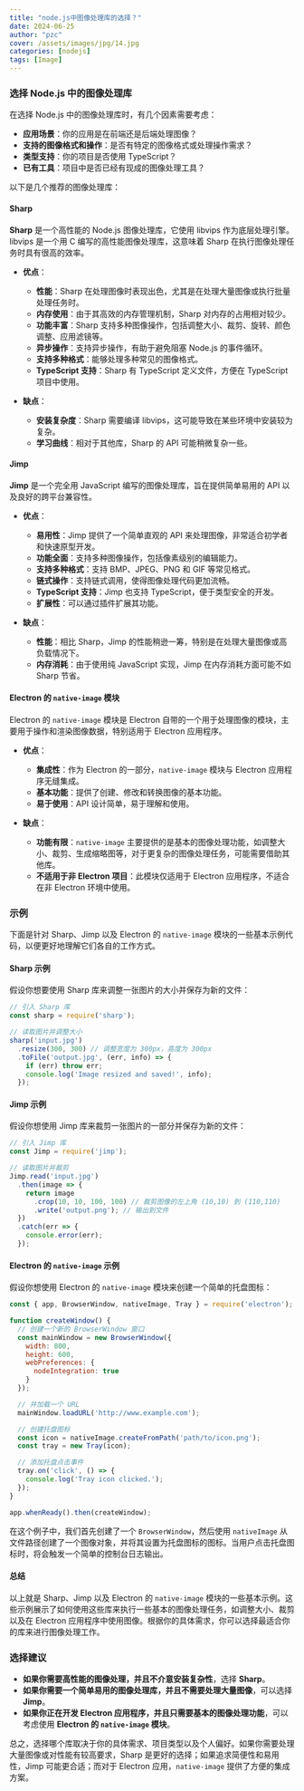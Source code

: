 ```yaml
---
title: "node.js中图像处理库的选择？"
date: 2024-06-25
author: "pzc"
cover: /assets/images/jpg/14.jpg
categories: [nodejs]
tags: [Image]
---
```

### 选择 Node.js 中的图像处理库

在选择 Node.js 中的图像处理库时，有几个因素需要考虑：

- **应用场景**：你的应用是在前端还是后端处理图像？
- **支持的图像格式和操作**：是否有特定的图像格式或处理操作需求？
- **类型支持**：你的项目是否使用 TypeScript？
- **已有工具**：项目中是否已经有现成的图像处理工具？

以下是几个推荐的图像处理库：
#### Sharp

**Sharp** 是一个高性能的 Node.js 图像处理库，它使用 libvips 作为底层处理引擎。libvips 是一个用 C 编写的高性能图像处理库，这意味着 Sharp 在执行图像处理任务时具有很高的效率。

- **优点**：
  - **性能**：Sharp 在处理图像时表现出色，尤其是在处理大量图像或执行批量处理任务时。
  - **内存使用**：由于其高效的内存管理机制，Sharp 对内存的占用相对较少。
  - **功能丰富**：Sharp 支持多种图像操作，包括调整大小、裁剪、旋转、颜色调整、应用滤镜等。
  - **异步操作**：支持异步操作，有助于避免阻塞 Node.js 的事件循环。
  - **支持多种格式**：能够处理多种常见的图像格式。
  - **TypeScript 支持**：Sharp 有 TypeScript 定义文件，方便在 TypeScript 项目中使用。

- **缺点**：
  - **安装复杂度**：Sharp 需要编译 libvips，这可能导致在某些环境中安装较为复杂。
  - **学习曲线**：相对于其他库，Sharp 的 API 可能稍微复杂一些。

#### Jimp

**Jimp** 是一个完全用 JavaScript 编写的图像处理库，旨在提供简单易用的 API 以及良好的跨平台兼容性。

- **优点**：
  - **易用性**：Jimp 提供了一个简单直观的 API 来处理图像，非常适合初学者和快速原型开发。
  - **功能全面**：支持多种图像操作，包括像素级别的编辑能力。
  - **支持多种格式**：支持 BMP、JPEG、PNG 和 GIF 等常见格式。
  - **链式操作**：支持链式调用，使得图像处理代码更加流畅。
  - **TypeScript 支持**：Jimp 也支持 TypeScript，便于类型安全的开发。
  - **扩展性**：可以通过插件扩展其功能。

- **缺点**：
  - **性能**：相比 Sharp，Jimp 的性能稍逊一筹，特别是在处理大量图像或高负载情况下。
  - **内存消耗**：由于使用纯 JavaScript 实现，Jimp 在内存消耗方面可能不如 Sharp 节省。

#### Electron 的 `native-image` 模块

Electron 的 `native-image` 模块是 Electron 自带的一个用于处理图像的模块，主要用于操作和渲染图像数据，特别适用于 Electron 应用程序。

- **优点**：
  - **集成性**：作为 Electron 的一部分，`native-image` 模块与 Electron 应用程序无缝集成。
  - **基本功能**：提供了创建、修改和转换图像的基本功能。
  - **易于使用**：API 设计简单，易于理解和使用。

- **缺点**：
  - **功能有限**：`native-image` 主要提供的是基本的图像处理功能，如调整大小、裁剪、生成缩略图等，对于更复杂的图像处理任务，可能需要借助其他库。
  - **不适用于非 Electron 项目**：此模块仅适用于 Electron 应用程序，不适合在非 Electron 环境中使用。

### 示例
下面是针对 Sharp、Jimp 以及 Electron 的 `native-image` 模块的一些基本示例代码，以便更好地理解它们各自的工作方式。

#### Sharp 示例

假设你想要使用 Sharp 库来调整一张图片的大小并保存为新的文件：

```javascript
// 引入 Sharp 库
const sharp = require('sharp');

// 读取图片并调整大小
sharp('input.jpg')
  .resize(300, 300) // 调整宽度为 300px，高度为 300px
  .toFile('output.jpg', (err, info) => {
    if (err) throw err;
    console.log('Image resized and saved!', info);
  });
```

#### Jimp 示例

假设你想使用 Jimp 库来裁剪一张图片的一部分并保存为新的文件：

```javascript
// 引入 Jimp 库
const Jimp = require('jimp');

// 读取图片并裁剪
Jimp.read('input.jpg')
  .then(image => {
    return image
      .crop(10, 10, 100, 100) // 裁剪图像的左上角 (10,10) 到 (110,110)
      .write('output.png'); // 输出到文件
  })
  .catch(err => {
    console.error(err);
  });
```

#### Electron 的 `native-image` 示例

假设你想使用 Electron 的 `native-image` 模块来创建一个简单的托盘图标：

```javascript
const { app, BrowserWindow, nativeImage, Tray } = require('electron');

function createWindow() {
  // 创建一个新的 BrowserWindow 窗口
  const mainWindow = new BrowserWindow({
    width: 800,
    height: 600,
    webPreferences: {
      nodeIntegration: true
    }
  });

  // 并加载一个 URL
  mainWindow.loadURL('http://www.example.com');

  // 创建托盘图标
  const icon = nativeImage.createFromPath('path/to/icon.png');
  const tray = new Tray(icon);

  // 添加托盘点击事件
  tray.on('click', () => {
    console.log('Tray icon clicked.');
  });
}

app.whenReady().then(createWindow);
```

在这个例子中，我们首先创建了一个 `BrowserWindow`，然后使用 `nativeImage` 从文件路径创建了一个图像对象，并将其设置为托盘图标的图标。当用户点击托盘图标时，将会触发一个简单的控制台日志输出。

#### 总结

以上就是 Sharp、Jimp 以及 Electron 的 `native-image` 模块的一些基本示例。这些示例展示了如何使用这些库来执行一些基本的图像处理任务，如调整大小、裁剪以及在 Electron 应用程序中使用图像。根据你的具体需求，你可以选择最适合你的库来进行图像处理工作。

### 选择建议

- **如果你需要高性能的图像处理，并且不介意安装复杂性**，选择 **Sharp**。
- **如果你需要一个简单易用的图像处理库，并且不需要处理大量图像**，可以选择 **Jimp**。
- **如果你正在开发 Electron 应用程序，并且只需要基本的图像处理功能**，可以考虑使用 **Electron 的 `native-image` 模块**。

总之，选择哪个库取决于你的具体需求、项目类型以及个人偏好。如果你需要处理大量图像或对性能有较高要求，Sharp 是更好的选择；如果追求简便性和易用性，Jimp 可能更合适；而对于 Electron 应用，`native-image` 提供了方便的集成方案。